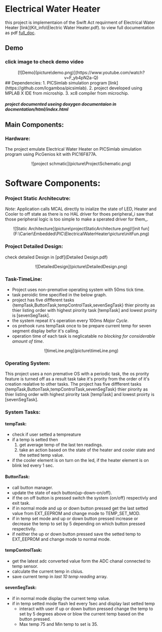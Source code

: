 # Electrical Water Heater
this project is implementaion of the Swift Act requirment of Electrical Water Heater [link](Kit_info\Electric Water Heater.pdf).
to view full documentation as pdf  [full_doc](documentation\doc.pdf).
## Demo
### click image to check demo video 
<div style="text-align:center">[![Demo](picture\demo.png)](https://www.youtube.com/watch?v=F_yb4pN2a-Q)</div>
## Dependencies:
1. PICSimlab simulation program [link](https://github.com/lcgamboa/picsimlab).
2. project developed using MPLAB X IDE from microship.
3. xc8 compiler from microchip.

##### project documented useing doxygen documentaion in docmentation/html/index.html 
## Main Components:
### Hardware:
The project emulate Electrical Water Heater on PICSimlab simulation program using PicGenios kit with PIC16F877A.
<div style="text-align:center">![project schmatic](picture\ProjectSchematic.png)</div>

# Software Components:
### Project Static Architecutre:
_Note_: Application calls MCAL directly to inialize the state of LED, Heater and Cooler to off state as there is no 
HAL driver for thoes peripheral_i saw that those peripheral logic is too simple to make a sperated driver for them_.
<div style="text-align:center">![Static Architecture](picture\projectStaticArchitecture.png)![init fun](F:\Carier\Embedded\PIC\ElectricalWaterHeater\picture\initFun.png)</div>

### Project Detailed Design:
check detailed Design in [pdf](Detailed Design.pdf)
<div style="text-align:center">![DetailedDesign](picture\DetailedDesign.png)</div>

### Task-TimeLine:
* Project uses non-premative operating system with 50ms tick time.
* task peroidic time specified in the below graph.
* project has five diffferent tasks {tempTask,ButtonTask,tempControlTask,sevenSegTask} thier pirority as thier listing 
  order with highest pirority task [tempTask] and lowest proirty is [sevenSegTask].
* the system repeat it's operation every 100ms _Major Cycle_.
* os prehook runs tempTask once to be prepare current temp for seven segment display befor it's calling.
* operation time of each task is neglicatable _no blocking for considerable amount of time_.

<div style="text-align:center">![timeLine.png](picture\timeLine.png)</div>

### Operating System:
This project uses a non premative OS with a periodic task, the os prority feature is turned off as a result task take it's
prority from the order of it's creation realative to other tasks.
The project has five diffferent tasks {tempTask,ButtonTask,tempControlTask,sevenSegTask} thier pirority as thier listing 
order with highest pirority task [tempTask] and lowest proirty is [sevenSegTask].

### System Tasks:

#### tempTask:
* check if user setted a tempreature
* if a temp is setted then
	1. get average temp of the last ten readings.
	2. take an action based on the state of the heater and cooler state and the setted temp value.
* if the cooler element is on turn on the led, if the heater element is on blink led every 1 sec.


#### ButtonTask:
* call button manager.
* update the state of each button{up-down-on/off}.
* if the on off button is pressed switch the system {on/off} respectivly and exit task.
* if in normal mode and up or down button pressed get the last setted value from EXT_EEPROM and change mode to TEMP_SET_MOD.
* if in temp set mode and up or down button pressed increase or decrease the temp to set by 5 depending on which button pressed respectivily.
* if neither the up or down button pressed save the setted temp to EXT_EEPROM and change mode to normal mode.

#### tempControlTask:
* get the latest adc converted value form the ADC chanal connected to temp sensor.
* calculate the current temp in clsius.
* save current temp in _last 10 temp reading_ array.

#### sevenSegTask:
* if in normal mode display the current temp value.
* if in temp  setted mode flash led every 1sec and display last setted temp
  * interact with user if up or down button pressed change the temp to set by 5 degrees above or blow the current temp based on the button pressed.
  * Max temp 75 and Min temp to set is 35.
